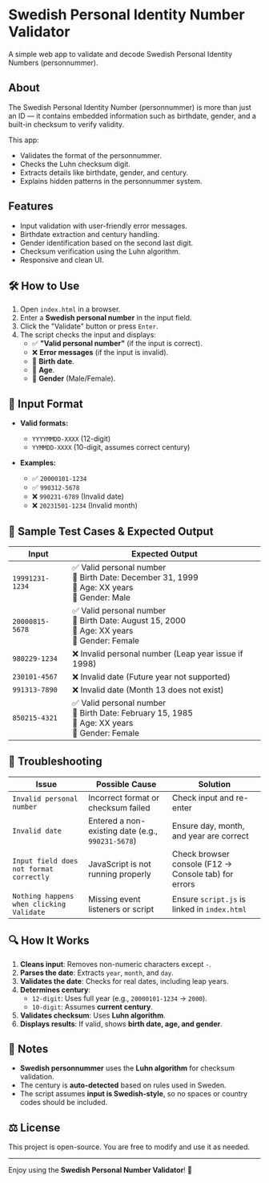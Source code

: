 # Swedish Personal Identity Number Validator

A simple web app to validate and decode Swedish Personal Identity Numbers (personnummer). 

## About

The Swedish Personal Identity Number (personnummer) is more than just an ID — it contains embedded information such as birthdate, gender, and a built-in checksum to verify validity.

This app:
- Validates the format of the personnummer.
- Checks the Luhn checksum digit.
- Extracts details like birthdate, gender, and century.
- Explains hidden patterns in the personnummer system.

## Features

- Input validation with user-friendly error messages.
- Birthdate extraction and century handling.
- Gender identification based on the second last digit.
- Checksum verification using the Luhn algorithm.
- Responsive and clean UI.

## 🛠️ How to Use
1. Open `index.html` in a browser.
2. Enter a **Swedish personal number** in the input field.
3. Click the "Validate" button or press `Enter`.
4. The script checks the input and displays:
   - ✅ **"Valid personal number"** (if the input is correct).
   - ❌ **Error messages** (if the input is invalid).
   - 📅 **Birth date**.
   - 🎂 **Age**.
   - 🚻 **Gender** (Male/Female).

## 📝 Input Format
- **Valid formats:**
  - `YYYYMMDD-XXXX` (12-digit)
  - `YYMMDD-XXXX` (10-digit, assumes correct century)

- **Examples:**
  - ✅ `20000101-1234`
  - ✅ `990312-5678`
  - ❌ `990231-6789` (Invalid date)
  - ❌ `20231501-1234` (Invalid month)

## 🧪 Sample Test Cases & Expected Output

| **Input**           | **Expected Output**                           |
|---------------------|---------------------------------------------|
| `19991231-1234`    | ✅ Valid personal number <br> 📅 Birth Date: December 31, 1999 <br> 🎂 Age: XX years <br> 🚻 Gender: Male |
| `20000815-5678`    | ✅ Valid personal number <br> 📅 Birth Date: August 15, 2000 <br> 🎂 Age: XX years <br> 🚻 Gender: Female |
| `980229-1234`      | ❌ Invalid personal number (Leap year issue if 1998) |
| `230101-4567`      | ❌ Invalid date (Future year not supported) |
| `991313-7890`      | ❌ Invalid date (Month 13 does not exist) |
| `850215-4321`      | ✅ Valid personal number <br> 📅 Birth Date: February 15, 1985 <br> 🎂 Age: XX years <br> 🚻 Gender: Female |

## 🔧 Troubleshooting
| **Issue**                   | **Possible Cause**                          | **Solution** |
|-----------------------------|--------------------------------------------|-------------|
| `Invalid personal number`   | Incorrect format or checksum failed        | Check input and re-enter |
| `Invalid date`              | Entered a non-existing date (e.g., `990231-5678`) | Ensure day, month, and year are correct |
| `Input field does not format correctly` | JavaScript is not running properly | Check browser console (F12 → Console tab) for errors |
| `Nothing happens when clicking Validate` | Missing event listeners or script | Ensure `script.js` is linked in `index.html` |

## 🔍 How It Works
1. **Cleans input**: Removes non-numeric characters except `-`.
2. **Parses the date**: Extracts `year`, `month`, and `day`.
3. **Validates the date**: Checks for real dates, including leap years.
4. **Determines century**:
   - `12-digit`: Uses full year (e.g., `20000101-1234` → `2000`).
   - `10-digit`: Assumes **current century**.
5. **Validates checksum**: Uses **Luhn algorithm**.
6. **Displays results**: If valid, shows **birth date, age, and gender**.

## 📌 Notes
- **Swedish personnummer** uses the **Luhn algorithm** for checksum validation.
- The century is **auto-detected** based on rules used in Sweden.
- The script assumes **input is Swedish-style**, so no spaces or country codes should be included.

## ⚖️ License
This project is open-source. You are free to modify and use it as needed.

---

Enjoy using the **Swedish Personal Number Validator**! 🎉
